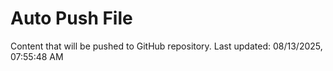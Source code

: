 # Auto Push File

Content that will be pushed to GitHub repository.
Last updated: 08/13/2025, 07:55:48 AM
